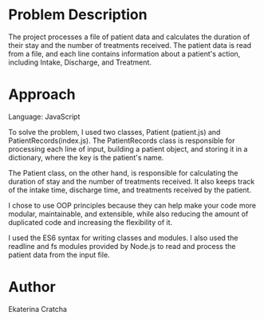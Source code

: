 # Problem Description

The project processes a file of patient data and calculates the duration of their stay and the number of treatments received. The patient data is read from a file, and each line contains information about a patient's action, including Intake, Discharge, and Treatment.

# Approach

Language: JavaScript

To solve the problem, I used two classes, Patient (patient.js) and PatientRecords(index.js). The PatientRecords class is responsible for processing each line of input, building a patient object, and storing it in a dictionary, where the key is the patient's name.

The Patient class, on the other hand, is responsible for calculating the duration of stay and the number of treatments received. It also keeps track of the intake time, discharge time, and treatments received by the patient.

I chose to use OOP principles because they can help make your code more modular, maintainable, and extensible, while also reducing the amount of duplicated code and increasing the flexibility of it.

I used the ES6 syntax for writing classes and modules. I also used the readline and fs modules provided by Node.js to read and process the patient data from the input file.

# Author

Ekaterina Cratcha
